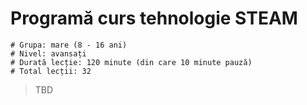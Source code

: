 # Programă curs tehnologie STEAM

    # Grupa: mare (8 - 16 ani)
    # Nivel: avansați
    # Durată lecție: 120 minute (din care 10 minute pauză)
    # Total lecții: 32

> TBD
